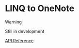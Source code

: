 # LINQ to OneNote

> [!WARNING]
> Still in development


[API Reference](api/Odotocodot.OneNote.Linq.html)
<!--1. Add images to the *images* folder if the file is referencing an image.-->

